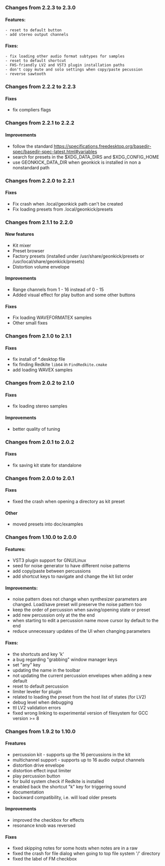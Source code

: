 ### Changes from 2.2.3 to 2.3.0

#### Features:

    - reset to default button
    - add stereo output channels

#### Fixes:

    - fix loading other audio format subtypes for samples
    - reset to default shortcut
    - FHS-friendly LV2 and VST3 plugin installation paths
    - don't copy mute and solo settings when copy/paste pecussion
    - reverse sawtooth

### Changes from 2.2.2 to 2.2.3

#### Fixes

   - fix compliers flags

### Changes from 2.2.1 to 2.2.2

#### Improvements

   - follow the standard https://specifications.freedesktop.org/basedir-spec/basedir-spec-latest.html#variables
   - search for presets in the $XDG_DATA_DIRS and $XDG_CONFIG_HOME
   - use GEONKICK_DATA_DIR when geonkick is installed in non a nonstandard path

### Changes from 2.2.0 to 2.2.1

#### Fixes

   - Fix crash when .local/geonkick path can't be created
   - Fix loading presets from .local/geonkick/presets

### Changes from 2.1.1 to 2.2.0

#### New features

  - Kit mixer
  - Preset browser
  - Factory presets (installed under /usr/share/geonkick/presets or /usr/local/share/geonkick/presets)
  - Distortion volume envelope

#### Improvements

  - Range channels from 1 - 16 instead of 0 - 15
  - Added visual effect for play button and some other buttons

#### Fixes

  - Fix loading WAVEFORMATEX samples
  - Other small fixes

### Changes from 2.1.0 to 2.1.1

#### Fixes

  - fix install of *.desktop file
  - fix finding Redkite `lib64` in `FindRedkite.cmake`
  - add loading WAVEX samples

### Changes from 2.0.2 to 2.1.0

#### Fixes

  - fix loading stereo samples

#### Improvements

  - better quality of tuning

### Changes from 2.0.1 to 2.0.2

#### Fixes

  - fix saving kit state for standalone


### Changes from 2.0.0 to 2.0.1

#### Fixes

  - fixed the crash when opening a directory as kit preset

#### Other

  - moved presets into doc/examples

### Changes from 1.10.0 to 2.0.0

#### Features:

  - VST3 plugin support for GNU/Linux
  - seed for noise generator to have different noise patterns
  - add copy/paste between percussions
  - add shortcut keys to navigate and change the kit list order

#### Improvements:

  - noise pattern does not change when synthesizer parameters are changed.
    Load/save preset will preserve the noise pattern too
  - keep the order of percussion when saving/opening state or preset
  - add new percussion only at the the end
  - when starting to edit a percussion name move cursor by default to the end
  - reduce unnecessary updates of the UI when changing parameters

#### Fixes:

   - the shortcuts and key 'k'
   - a bug regarding "grabbing" window manager keys
   - set "any" key
   - updating the name in the toolbar
   - not updating the current percussion envelopes when adding a new default
   - reset to default percussion
   - limiter leveler for plugin
   - related to loading the preset from the host list of states (for LV2)
   - debug level when debugging
   - ttl LV2 validation errors
   - fixed wrong linking to experimental version of filesystem for GCC version >= 8

### Changes from 1.9.2 to 1.10.0

#### Freatures

   - percussion kit - supports up the 16 percussions in the kit
   - multichannel support - supports up to 16 audio output channels
   - distortion drive envelope
   - distortion effect input limiter
   - play percussion button
   - for build system check if Redkite is installed
   - enabled back the shortcut "k" key for triggering sound
   - documentation
   - backward compatibility, i.e. will load older presets

#### Improvements

   - improved the checkbox for effects
   - resonance knob was reversed

#### Fixes

   - fixed skipping notes for some hosts when notes are in a raw
   - fixed the crash for file dialog when going	to top file system '/' directory
   - fixed the label of FM checkbox
